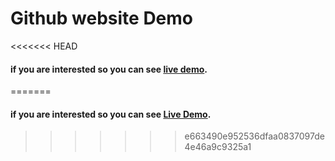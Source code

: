 # Github website Demo

<<<<<<< HEAD
#### if you are interested so you can see [live demo](https://laibayahya.github.io/university-websit-demo/.).
=======
#### if you are interested so you can see [Live Demo](https://laibayahya.github.io/university-websit-demo/.).
>>>>>>> e663490e952536dfaa0837097de4e46a9c9325a1
